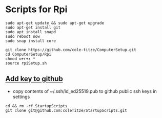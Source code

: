 # Scripts for Rpi
```
sudo apt-get update && sudo apt-get upgrade 
sudo apt-get install git
sudo apt install snapd
sudo reboot now
sudo snap install core
```
```
git clone https://github.com/cole-titze/ComputerSetup.git
cd ComputerSetup/Rpi
chmod u+r+x *
source rpiSetup.sh
```
## [Add key to github](https://docs.github.com/en/github/authenticating-to-github/adding-a-new-ssh-key-to-your-github-account)
+ copy contents of ~/.ssh/id_ed25519.pub to github public ssh keys in settings
```
cd && rm -rf StartupScripts
git clone git@github.com:coleTitze/StartupScripts.git
```

